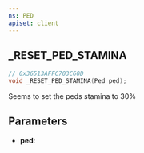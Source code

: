 ```yaml
---
ns: PED
apiset: client
---
```

## _RESET_PED_STAMINA

```c
// 0x36513AFFC703C60D
void _RESET_PED_STAMINA(Ped ped);
```

Seems to set the peds stamina to 30%

## Parameters
* **ped**:



